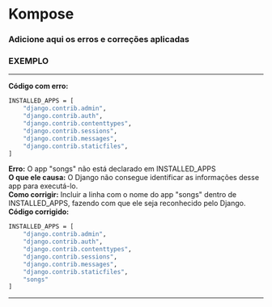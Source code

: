 # Kompose

### Adicione aqui os erros e correções aplicadas

### EXEMPLO
---
**Código com erro:**  
```sh
INSTALLED_APPS = [
    "django.contrib.admin",
    "django.contrib.auth",
    "django.contrib.contenttypes",
    "django.contrib.sessions",
    "django.contrib.messages",
    "django.contrib.staticfiles",
]
```
**Erro:** O app "songs" não está declarado em INSTALLED_APPS  
**O que ele causa:** O Django não consegue identificar as informações desse app para executá-lo.  
**Como corrigir:** Incluir a linha com o nome do app "songs" dentro de INSTALLED_APPS, fazendo com que ele seja reconhecido pelo Django.  
**Código corrigido:**   
```sh
INSTALLED_APPS = [
    "django.contrib.admin",
    "django.contrib.auth",
    "django.contrib.contenttypes",
    "django.contrib.sessions",
    "django.contrib.messages",
    "django.contrib.staticfiles",
    "songs"
]
```
---